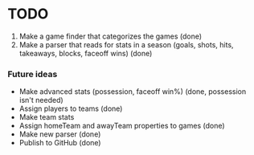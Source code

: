 # TODO
1. Make a game finder that categorizes the games (done)
2. Make a parser that reads for stats in a season (goals, shots, hits, takeaways, blocks, faceoff wins) (done)
### Future ideas
* Make advanced stats (possession, faceoff win%) (done, possession isn't needed)
* Assign players to teams (done)
* Make team stats
* Assign homeTeam and awayTeam properties to games (done)
* Make new parser (done)
* Publish to GitHub (done)